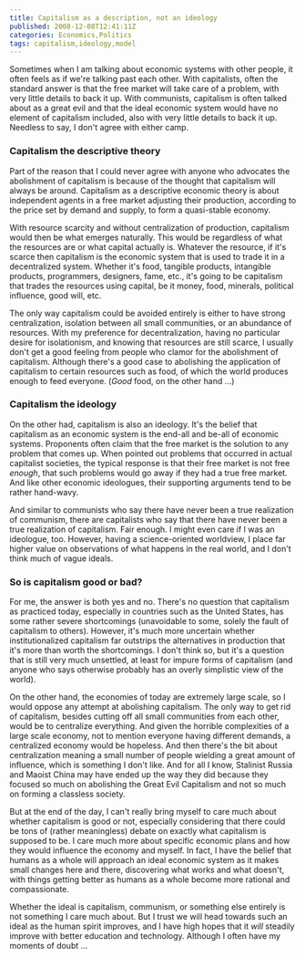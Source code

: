 ```yaml
---
title: Capitalism as a description, not an ideology
published: 2008-12-08T12:41:11Z
categories: Economics,Politics
tags: capitalism,ideology,model
---
```


Sometimes when I am talking about economic systems with other people, it often feels as if we're talking past each other.  With capitalists, often the standard answer is that the free market will take care of a problem, with very little details to back it up.  With communists, capitalism is often talked about as a great evil and that the ideal economic system would have no element of capitalism included, also with very little details to back it up.  Needless to say, I don't agree with either camp.

<!--more-->

<h3>Capitalism the descriptive theory</h3>

Part of the reason that I could never agree with anyone who advocates the abolishment of capitalism is because of the thought that capitalism will always be around.  Capitalism as a descriptive economic theory is about independent agents in a free market adjusting their production, according to the price set by demand and supply, to form a quasi-stable economy.

With resource scarcity and without centralization of production, capitalism would then be what emerges naturally.  This would be regardless of what the resources are or what capital actually is.  Whatever the resource, if it's scarce then capitalism is the economic system that is used to trade it in a decentralized system.  Whether it's food, tangible products, intangible products, programmers, designers, fame, etc., it's going to be capitalism that trades the resources using capital, be it money, food, minerals, political influence, good will, etc.

The only way capitalism could be avoided entirely is either to have strong centralization, isolation between all small communities, or an abundance of resources.  With my preference for decentralization, having no particular desire for isolationism, and knowing that resources are still scarce, I usually don't get a good feeling from people who clamor for the abolishment of capitalism.  Although there's a good case to abolishing the application of capitalism to certain resources such as food, of which the world produces enough to feed everyone.  (<em>Good</em> food, on the other hand ...)

<h3>Capitalism the ideology</h3>

On the other had, capitalism is also an ideology.  It's the belief that capitalism as an economic system is the end-all and be-all of economic systems.  Proponents often claim that the free market is the solution to any problem that comes up.  When pointed out problems that occurred in actual capitalist societies, the typical response is that their free market is not free <em>enough</em>, that such problems would go away if they had a true free market.  And like other economic ideologues, their supporting arguments tend to be rather hand-wavy.

And similar to communists who say there have never been a true realization of communism, there are capitalists who say that there have never been a true realization of capitalism.  Fair enough.  I might even care if I was an ideologue, too.  However, having a science-oriented worldview, I place far higher value on observations of what happens in the real world, and I don't think much of vague ideals.

<h3>So is capitalism good or bad?</h3>

For me, the answer is both yes and no.  There's no question that capitalism as practiced today, especially in countries such as the United States, has some rather severe shortcomings (unavoidable to some, solely the fault of capitalism to others).  However, it's much more uncertain whether institutionalized capitalism far outstrips the alternatives in production that it's more than worth the shortcomings.  I don't think so, but it's a question that is still very much unsettled, at least for impure forms of capitalism (and anyone who says otherwise probably has an overly simplistic view of the world).

On the other hand, the economies of today are extremely large scale, so I would oppose any attempt at abolishing capitalism.  The only way to get rid of capitalism, besides cutting off all small communities from each other, would be to centralize everything.  And given the horrible complexities of a large scale economy, not to mention everyone having different demands, a centralized economy would be hopeless.  And then there's the bit about centralization meaning a small number of people wielding a great amount of influence, which is something I don't like.  And for all I know, Stalinist Russia and Maoist China may have ended up the way they did because they focused so much on abolishing the Great Evil Capitalism and not so much on forming a classless society.

But at the end of the day, I can't really bring myself to care much about whether capitalism is good or not, especially considering that there could be tons of (rather meaningless) debate on exactly what capitalism is supposed to be.  I care much more about specific economic plans and how they would influence the economy and myself.  In fact, I have the belief that humans as a whole will approach an ideal economic system as it makes small changes here and there, discovering what works and what doesn't, with things getting better as humans as a whole become more rational and compassionate.

Whether the ideal is capitalism, communism, or something else entirely is not something I care much about.  But I trust we will head towards such an ideal as the human spirit improves, and I have high hopes that it <em>will</em> steadily improve with better education and technology.  Although I often have my moments of doubt ...

